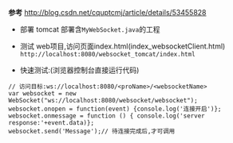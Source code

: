 **参考**
http://blog.csdn.net/cquptcmj/article/details/53455828

- 部署
tomcat 部署含`MyWebSocket.java`的工程

- 测试
web项目,访问页面index.html(index_websocketClient.html)
`http://localhost:8080/websocket_tomcat/index.html`

- 快速测试:(浏览器控制台直接运行代码)
```$xslt
// 访问目标:ws://localhost:8080/<proName>/<websocketName>
var websocket = new WebSocket("ws://localhost:8080/websocket/websocket");
websocket.onopen = function(event) {console.log('连接开启')};
websocket.onmessage = function () { console.log('server response:'+event.data)};
websocket.send('Message');// 待连接完成后,才可调用
```
